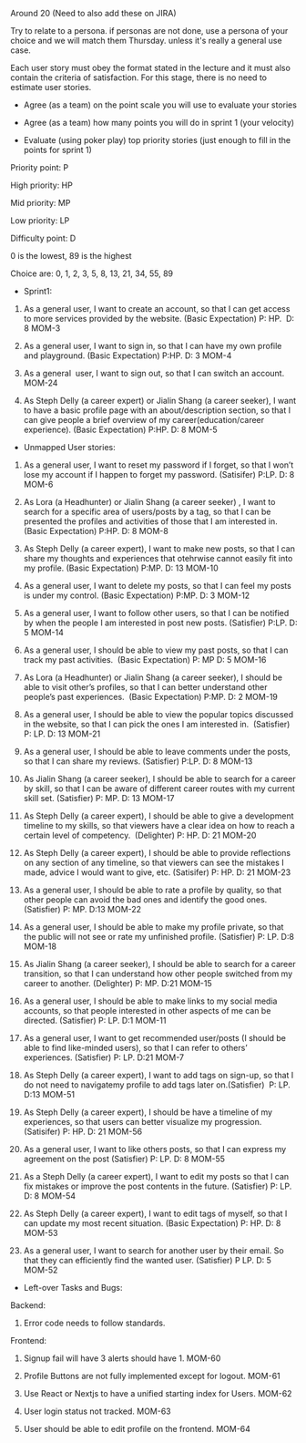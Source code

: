 Around 20 (Need to also add these on JIRA)

Try to relate to a persona. if personas are not done, use a persona of your choice and we will match them Thursday. unless it's really a general use case.



Each user story must obey the format stated in the lecture and it must also contain the criteria of satisfaction. For this stage, there is no need to estimate user stories. 



 - Agree (as a team) on the point scale you will use to evaluate your stories

 - Agree (as a team) how many points you will do in sprint 1 (your velocity)

 - Evaluate (using poker play) top priority stories (just enough to fill in the points for sprint 1)



Priority point: P

High priority: HP

Mid priority: MP

Low priority: LP



Difficulty point: D

0 is the lowest, 89 is the highest

Choice are: 0, 1, 2, 3, 5, 8, 13, 21, 34, 55, 89



 - Sprint1:

1. As a general user, I want to create an account, so that I can get access to more services provided by the website. (Basic Expectation) P: HP.  D: 8 MOM-3

2. As a general user, I want to sign in, so that I can have my own profile and playground. (Basic Expectation) P:HP. D: 3 MOM-4

3. As a general  user, I want to sign out, so that I can switch an account. MOM-24

4. As Steph Delly (a career expert) or Jialin Shang (a career seeker), I want to have a basic profile page with an about/description section, so that I can give people a brief overview of my career(education/career experience). (Basic Expectation) P:HP. D: 8 MOM-5

 - Unmapped User stories:

1. As a general user, I want to reset my password if I forget, so that I won’t lose my account if I happen to forget my password. (Satisifer) P:LP. D: 8 MOM-6

2. As Lora (a Headhunter) or Jialin Shang (a career seeker) , I want to search for a specific area of users/posts by a tag, so that I can be presented the profiles and activities of those that I am interested in.  (Basic Expectation) P:HP. D: 8 MOM-8

3. As Steph Delly (a career expert), I want to make new posts, so that I can share my thoughts and experiences that otehrwise cannot easily fit into my profile. (Basic Expectation) P:MP. D: 13 MOM-10

4. As a general user, I want to delete my posts, so that I can feel my posts is under my control. (Basic Expectation) P:MP. D: 3 MOM-12

5. As a general user, I want to follow other users, so that I can be notified by when the people I am interested in post new posts. (Satisfier) P:LP. D: 5 MOM-14

6. As a general user, I should be able to view my past posts, so that I can track my past activities.  (Basic Expectation) P: MP D: 5 MOM-16

7. As Lora (a Headhunter) or Jialin Shang (a career seeker), I should be able to visit other’s profiles, so that I can better understand other people’s past experiences.  (Basic Expectation) P:MP. D: 2 MOM-19

8. As a general user, I should be able to view the popular topics discussed in the website, so that I can pick the ones I am interested in.  (Satisfier) P: LP. D: 13 MOM-21

9. As a general user, I should be able to leave comments under the posts, so that I can share my reviews. (Satisfier) P:LP. D: 8 MOM-13

10. As Jialin Shang (a career seeker), I should be able to search for a career by skill, so that I can be aware of different career routes with my current skill set. (Satisfier) P: MP. D: 13 MOM-17

11. As Steph Delly (a career expert), I should be able to give a development timeline to my skills, so that viewers have a clear idea on how to reach a certain level of competency.  (Delighter) P: HP. D: 21 MOM-20

12. As Steph Delly (a career expert), I should be able to provide reflections on any section of any timeline, so that viewers can see the mistakes I made, advice I would want to give, etc. (Satisifer) P: HP. D: 21 MOM-23

13. As a general user, I should be able to rate a profile by quality, so that other people can avoid the bad ones and identify the good ones. (Satisfier) P: MP. D:13 MOM-22

14. As a general user, I should be able to make my profile private, so that the public will not see or rate my unfinished profile. (Satisfier) P: LP. D:8 MOM-18

15. As Jialin Shang (a career seeker), I should be able to search for a career transition, so that I can understand how other people switched from my career to another. (Delighter) P: MP. D:21 MOM-15

16. As a general user, I should be able to make links to my social media accounts, so that people interested in other aspects of me can be directed. (Satisfier) P: LP. D:1 MOM-11

17. As a general user, I want to get recommended user/posts (I should be able to find like-minded users), so that I can refer to others’ experiences. (Satisfier) P: LP. D:21 MOM-7

18. As Steph Delly (a career expert), I want to add tags on sign-up, so that I do not need to navigatemy profile to add tags later on.(Satisfier)  P: LP. D:13 MOM-51

19. As Steph Delly (a career expert), I should be have a timeline of my experiences, so that users can better visualize my progression. (Satisifer) P: HP. D: 21 MOM-56

20. As a general user, I want to like others posts, so that I can express my agreement on the post (Satisfier) P: LP. D: 8 MOM-55

21. As a Steph Delly (a career expert), I want to edit my posts so that I can fix mistakes or improve the post contents in the future. (Satisfier) P: LP. D: 8 MOM-54

22. As Steph Delly (a career expert), I want to edit tags of myself, so that I can update my most recent situation. (Basic Expectation) P: HP. D: 8 MOM-53

23. As a general user, I want to search for another user by their email. So that they can efficiently find the wanted user. (Satisfier) P LP. D: 5 MOM-52



 - Left-over Tasks and Bugs:

Backend:

1. Error code needs to follow standards.

Frontend:

1. Signup fail will have 3 alerts should have 1. MOM-60

2. Profile Buttons are not fully implemented except for logout. MOM-61

3. Use React or Nextjs to have a unified starting index for Users. MOM-62

4. User login status not tracked. MOM-63

5. User should be able to edit profile on the frontend. MOM-64
